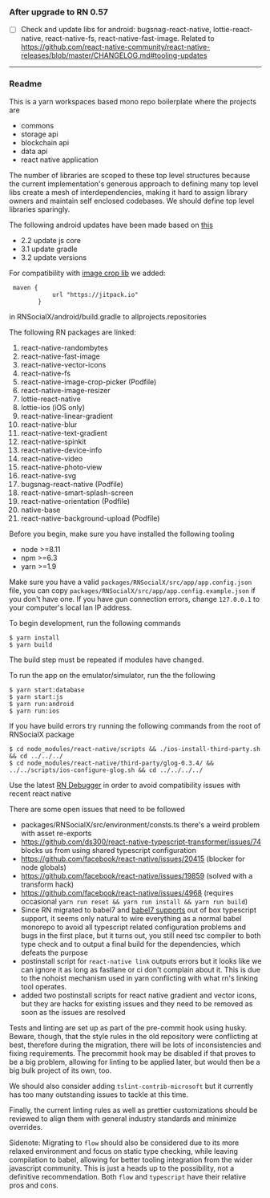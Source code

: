 ### After upgrade to RN 0.57
- [ ] Check and update libs for android: bugsnag-react-native, lottie-react-native, react-native-fs, react-native-fast-image.
Related to https://github.com/react-native-community/react-native-releases/blob/master/CHANGELOG.md#tooling-updates 

---

### Readme
This is a yarn workspaces based mono repo boilerplate where the projects are

- commons
- storage api
- blockchain api
- data api
- react native application

The number of libraries are scoped to these top level structures because the current
implementation's generous approach to defining many top level libs create a mesh
of interdependencies, making it hard to assign library owners and maintain self
enclosed codebases. We should define top level libraries sparingly.

The following android updates have been made based on [this](http://albertgao.xyz/2018/05/30/24-tips-for-react-native-you-probably-want-to-know/)

- 2.2 update js core
- 3.1 update gradle
- 3.2 update versions

For compatibility with [image crop lib](https://github.com/ivpusic/react-native-image-crop-picker) we added:
```
 maven {
            url "https://jitpack.io"
        }
```
in RNSocialX/android/build.gradle to allprojects.repositories

The following RN packages are linked:
1. react-native-randombytes
2. react-native-fast-image
3. react-native-vector-icons
4. react-native-fs
5. react-native-image-crop-picker (Podfile)
6. react-native-image-resizer
7. lottie-react-native
8. lottie-ios (iOS only)
9. react-native-linear-gradient
10. react-native-blur
11. react-native-text-gradient
12. react-native-spinkit
13. react-native-device-info
14. react-native-video
15. react-native-photo-view
16. react-native-svg
17. bugsnag-react-native (Podfile)
18. react-native-smart-splash-screen
19. react-native-orientation (Podfile)
20. native-base
21. react-native-background-upload (Podfile)

Before you begin, make sure you have installed the following tooling

- node >=8.11
- npm >=6.3
- yarn >=1.9

Make sure you have a valid `packages/RNSocialX/src/app/app.config.json` file,
you can copy `packages/RNSocialX/src/app/app.config.example.json` if you don't
have one. If you have gun connection errors, change `127.0.0.1` to your
computer's local lan IP address.

To begin development, run the following commands

```
$ yarn install
$ yarn build
```

The build step must be repeated if modules have changed.

To run the app on the emulator/simulator, run the the following

```
$ yarn start:database
$ yarn start:js
$ yarn run:android
$ yarn run:ios
```

If you have build errors try running the following commands from the root of RNSocialX package
```
$ cd node_modules/react-native/scripts && ./ios-install-third-party.sh && cd ../../../
$ cd node_modules/react-native/third-party/glog-0.3.4/ && ../../scripts/ios-configure-glog.sh && cd ../../../../
```

Use the latest [RN Debugger](https://github.com/jhen0409/react-native-debugger/releases)
in order to avoid compatibility issues with recent react native

There are some open issues that need to be followed

- packages/RNSocialX/src/environment/consts.ts there's a weird problem with asset re-exports
- https://github.com/ds300/react-native-typescript-transformer/issues/74 blocks us from using shared typescript configuration
- https://github.com/facebook/react-native/issues/20415 (blocker for node globals)
- https://github.com/facebook/react-native/issues/19859 (solved with a transform hack)
- https://github.com/facebook/react-native/issues/4968 (requires occasional
`yarn run reset && yarn run install && yarn run build`)
- Since RN migrated to babel7 and [babel7 supports](https://github.com/Microsoft/TypeScript-Babel-Starter)
out of box typescript support, it seems only natural to wire everything as a normal
babel monorepo to avoid all typescript related configuration problems and bugs in
the first place, but it turns out, you still need tsc compiler to both type check
and to output a final build for the dependencies, which defeats the purpose
- postinstall script for `react-native link` outputs errors but it looks like we can ignore
it as long as fastlane or ci don't complain about it. This is due to the nohoist
mechanism used in yarn conflicting with what rn's linking tool operates.
- added two postinstall scripts for react native gradient and vector icons, but they are
hacks for existing issues and they need to be removed as soon as the issues are resolved

Tests and linting are set up as part of the pre-commit hook using husky. Beware, though,
that the style rules in the old repository were conflicting at best, therefore
during the migration, there will be lots of inconsistencies and fixing requirements.
The precommit hook may be disabled if that proves to be a big problem, allowing
for linting to be applied later, but would then be a big bulk project of its own, too.

We should also consider adding `tslint-contrib-microsoft` but it currently has too
many outstanding issues to tackle at this time.

Finally, the current linting rules as well as prettier customizations should be
reviewed to align them with general industry standards and minimize overrides.

Sidenote: Migrating to `flow` should also be considered due to its more relaxed
environment and focus on static type checking, while leaving compilation to
babel, allowing for better tooling integration from the wider javascript community.
This is just a heads up to the possibility, not a definitive recommendation. Both
`flow` and `typescript` have their relative pros and cons.
